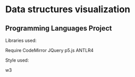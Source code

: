 # Data structures visualization
## Programming Languages Project

Libraries used:

Require
CodeMirror
JQuery
p5.js
ANTLR4

Style used:

w3

